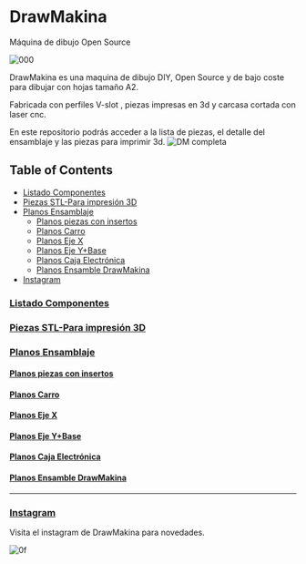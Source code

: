 # DrawMakina
Máquina de dibujo Open Source 

![000](https://github.com/user-attachments/assets/a7084356-6426-4e3f-813e-13f9f6f41844)

DrawMakina es una maquina de dibujo DIY, Open Source y de bajo coste para dibujar con hojas tamaño A2.

Fabricada con perfiles V-slot , piezas impresas en 3d y carcasa cortada con laser cnc.

En este repositorio podrás acceder a la lista de piezas, el detalle del ensamblaje y las piezas para imprimir 3d.
![DM completa](https://github.com/user-attachments/assets/7d7885e3-2b41-4396-919c-91bf69c8a9ea)
## Table of Contents
- [Listado Componentes](#listado-componentes)
- [Piezas STL-Para impresión 3D](#piezas-stl-para-impresión-3d)
- [Planos Ensamblaje](#planos-ensamblaje)
  - [Planos piezas con insertos](#planos-piezas-con-insertos)
  - [Planos Carro](#planos-carro)
  - [Planos Eje X](#planos-eje-x)
  - [Planos Eje Y+Base](#planos-eje-ybase)
  - [Planos Caja Electrónica](#planos-caja-electrónica)
  - [Planos Ensamble DrawMakina](#planos-ensamble-drawmakina)
- [Instagram](#instagram)


### [Listado Componentes](https://docs.google.com/spreadsheets/d/1AmNRzkBurb7ddMvps6KCj8CBwCPvgpXAdZpDU2fsMKk/edit?usp=sharing "Listado Componentes")

### [Piezas STL-Para impresión 3D](https://github.com/PiaPinedo/DrawMakina/tree/main/STL%20DrawMakina "Piezas STL-Para impresión 3D")

### [Planos Ensamblaje](https://github.com/PiaPinedo/DrawMakina/tree/main/Planos%20Ensamble%20DrawMakina "Planos Ensamblaje")

#### [Planos piezas con insertos](https://github.com/PiaPinedo/DrawMakina/blob/main/Planos%20Ensamble%20DrawMakina/00%20Planos%20Ensamble%20DrawMakina-Piezas%20impresas%20%5Bcon_insertos%5D.pdf "Planos piezas con insertos")

#### [Planos Carro](https://github.com/PiaPinedo/DrawMakina/blob/main/Planos%20Ensamble%20DrawMakina/01%20Planos%20Ensamble%20DrawMakina-%20CARRO.pdf "Planos carro")

#### [Planos Eje X](https://github.com/PiaPinedo/DrawMakina/blob/main/Planos%20Ensamble%20DrawMakina/02%20Planos%20Ensamble%20DrawMakina-EJE_X.pdf "Planos EJE_X")

#### [Planos Eje Y+Base](https://github.com/PiaPinedo/DrawMakina/blob/main/Planos%20Ensamble%20DrawMakina/03%20Planos%20Ensamble%20DrawMakina-EJE_Y-BASE.pdf "Planos EJE_Y+BASE")

#### [Planos Caja Electrónica](https://github.com/PiaPinedo/DrawMakina/blob/main/Planos%20Ensamble%20DrawMakina/04%20Planos%20Ensamble%20DrawMakina-Caja%20Electronica%20%5Bcon_espaciadores%5D.pdf "Planos CAJA ELECTRÓNICA")

#### [Planos Ensamble DrawMakina](https://github.com/PiaPinedo/DrawMakina/blob/main/Planos%20Ensamble%20DrawMakina/05%20Planos%20Ensamble%20DrawMakina.pdf "Planos Ensamble DrawMakina")

-------------

### [Instagram](https://www.instagram.com/drawmakina/)
Visita el instagram de DrawMakina para novedades.


![0f](https://github.com/user-attachments/assets/5122f1bd-b424-4641-9bc4-0776b314dc49)
